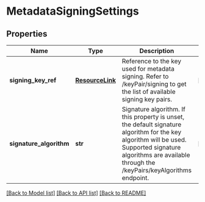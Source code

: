 # MetadataSigningSettings

## Properties
Name | Type | Description | Notes
------------ | ------------- | ------------- | -------------
**signing_key_ref** | [**ResourceLink**](ResourceLink.md) | Reference to the key used for metadata signing. Refer to /keyPair/signing to get the list of available signing key pairs. | [optional] 
**signature_algorithm** | **str** | Signature algorithm. If this property is unset, the default signature algorithm for the key algorithm will be used. Supported signature algorithms are available through the /keyPairs/keyAlgorithms endpoint. | [optional] 

[[Back to Model list]](../README.md#documentation-for-models) [[Back to API list]](../README.md#documentation-for-api-endpoints) [[Back to README]](../README.md)


